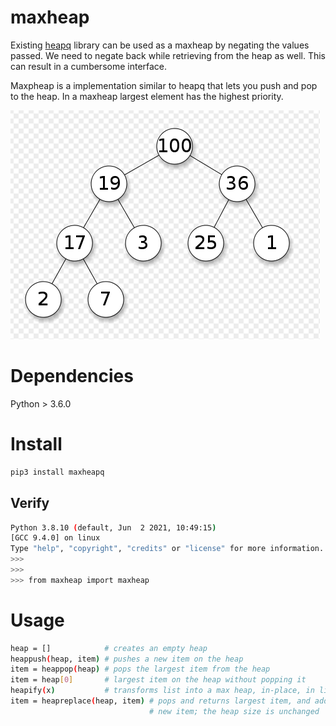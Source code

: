 # maxheap
Existing [heapq](https://docs.python.org/3/library/heapq.html) library can be used as a maxheap by negating the values passed.
We need to negate back while retrieving from the heap as well. This can result in 
a cumbersome interface. 

Maxpheap is a implementation similar to heapq that lets you push and pop to the heap.
In a maxheap largest element has the highest priority.

![maxheap.png](maxheap.png "maxheap")

# Dependencies

Python > 3.6.0

# Install

```sh
pip3 install maxheapq
```

## Verify

```sh
Python 3.8.10 (default, Jun  2 2021, 10:49:15)
[GCC 9.4.0] on linux
Type "help", "copyright", "credits" or "license" for more information.
>>>
>>>
>>> from maxheap import maxheap
```

# Usage

```sh
heap = []            # creates an empty heap
heappush(heap, item) # pushes a new item on the heap
item = heappop(heap) # pops the largest item from the heap
item = heap[0]       # largest item on the heap without popping it
heapify(x)           # transforms list into a max heap, in-place, in linear time
item = heapreplace(heap, item) # pops and returns largest item, and adds
                               # new item; the heap size is unchanged
```
